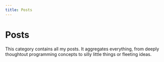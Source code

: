 ```yaml
---
title: Posts
---
```


# Posts

This category contains all my posts. It aggregates everything, from deeply 
thoughtout programming concepts to silly little things or fleeting ideas.
